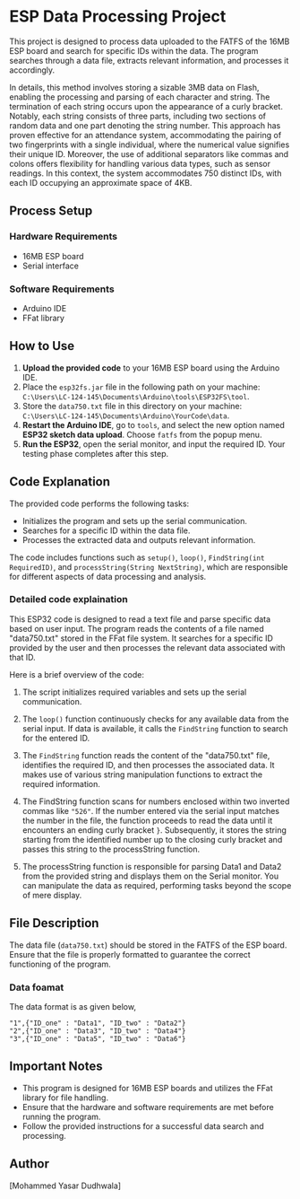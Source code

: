 # ESP Data Processing Project

This project is designed to process data uploaded to the FATFS of the 16MB ESP board and search for specific IDs within the data. The program searches through a data file, extracts relevant information, and processes it accordingly.

In details, this method involves storing a sizable 3MB data on Flash, enabling the processing and parsing of each character and string. The termination of each string occurs upon the appearance of a curly bracket. Notably, each string consists of three parts, including two sections of random data and one part denoting the string number. This approach has proven effective for an attendance system, accommodating the pairing of two fingerprints with a single individual, where the numerical value signifies their unique ID. Moreover, the use of additional separators like commas and colons offers flexibility for handling various data types, such as sensor readings. In this context, the system accommodates 750 distinct IDs, with each ID occupying an approximate space of 4KB.

## Process Setup

### Hardware Requirements

- 16MB ESP board
- Serial interface

### Software Requirements

- Arduino IDE
- FFat library

## How to Use

1. **Upload the provided code** to your 16MB ESP board using the Arduino IDE.
2. Place the `esp32fs.jar` file in the following path on your machine: `C:\Users\LC-124-145\Documents\Arduino\tools\ESP32FS\tool`.
3. Store the `data750.txt` file in this directory on your machine: `C:\Users\LC-124-145\Documents\Arduino\YourCode\data`.
4. **Restart the Arduino IDE**, go to `tools`, and select the new option named **ESP32 sketch data upload**. Choose `fatfs` from the popup menu.
5. **Run the ESP32**, open the serial monitor, and input the required ID. Your testing phase completes after this step.


## Code Explanation

The provided code performs the following tasks:

- Initializes the program and sets up the serial communication.
- Searches for a specific ID within the data file.
- Processes the extracted data and outputs relevant information.

The code includes functions such as `setup()`, `loop()`, `FindString(int RequiredID)`, and `processString(String NextString)`, which are responsible for different aspects of data processing and analysis.

### Detailed code explaination  
This ESP32 code is designed to read a text file and parse specific data based on user input. The program reads the contents of a file named "data750.txt" stored in the FFat file system. It searches for a specific ID provided by the user and then processes the relevant data associated with that ID.

Here is a brief overview of the code:

1. The script initializes required variables and sets up the serial communication.

2. The `loop()` function continuously checks for any available data from the serial input. If data is available, it calls the `FindString` function to search for the entered ID.

3. The `FindString` function reads the content of the "data750.txt" file, identifies the required ID, and then processes the associated data. It makes use of various string manipulation functions to extract the required information.

4. The FindString function scans for numbers enclosed within two inverted commas like ```"526"```. If the number entered via the serial input matches the number in the file, the function proceeds to read the data until it encounters an ending curly bracket ```}```. Subsequently, it stores the string starting from the identified number up to the closing curly bracket and passes this string to the processString function.

5. The processString function is responsible for parsing Data1 and Data2 from the provided string and displays them on the Serial monitor. You can manipulate the data as required, performing tasks beyond the scope of mere display.

## File Description

The data file (`data750.txt`) should be stored in the FATFS of the ESP board. Ensure that the file is properly formatted to guarantee the correct functioning of the program.  

### Data foamat  

The data format is as given below,  
```
"1",{"ID_one" : "Data1", "ID_two" : "Data2"}  
"2",{"ID_one" : "Data3", "ID_two" : "Data4"}  
"3",{"ID_one" : "Data5", "ID_two" : "Data6"}
```

## Important Notes

- This program is designed for 16MB ESP boards and utilizes the FFat library for file handling.
- Ensure that the hardware and software requirements are met before running the program.
- Follow the provided instructions for a successful data search and processing.

## Author

[Mohammed Yasar Dudhwala]
